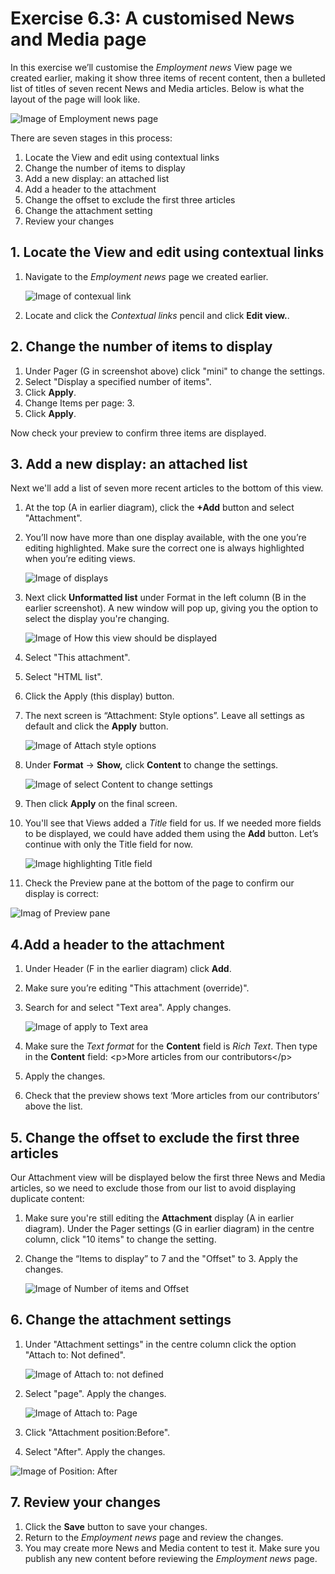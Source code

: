 # Exercise 6.3: A customised News and Media page

In this exercise we’ll customise the _Employment news_ View page we created earlier, making it show three items of recent content, then a bulleted list of titles of seven recent News and Media articles. Below is what the layout of the page will look like.

![Image of Employment news page](../.gitbook/assets/18%20%281%29.png)

There are seven stages in this process:

1. Locate the View and edit using contextual links
2. Change the number of items to display
3. Add a new display: an attached list
4. Add a header to the attachment
5. Change the offset to exclude the first three articles
6. Change the attachment setting
7. Review your changes


## 1. Locate the View and edit using contextual links

1. Navigate to the _Employment news_ page we created earlier.

    ![Image of contexual link](../.gitbook/assets/19%20%282%29.png)
    
2. Locate and click the _Contextual links_ pencil and click **Edit view.**.


## 2. Change the number of items to display

1. Under Pager \(G in screenshot above\) click "mini" to change the settings.
2. Select "Display a specified number of items".
3. Click **Apply**.
4. Change Items per page: 3.
5. Click **Apply**.

Now check your preview to confirm three items are displayed.

## 3. Add a new display: an attached list

Next we'll add a list of seven more recent articles to the bottom of this view. 

1. At the top \(A in earlier diagram\), click the **+Add** button and select "Attachment".
2. You’ll now have more than one display available, with the one you’re editing highlighted. Make sure the correct one is always highlighted when you’re editing views. 

    ![Image of displays](../.gitbook/assets/20%20%282%29.png)
    
3. Next click **Unformatted list** under Format in the left column \(B in the earlier screenshot\). A new window will pop up, giving you the option to select the display you're changing. 

    ![Image of How this view should be displayed](../.gitbook/assets/21%20%281%29.png)
    
4. Select "This attachment".
5. Select "HTML list".
6. Click the Apply \(this display\) button.
7. The next screen is “Attachment: Style options”. Leave all settings as default and click the **Apply** button.

    ![Image of Attach style options](../.gitbook/assets/22.png)

8. Under **Format** → **Show,** click **Content** to change the settings. 

    ![Image of select Content to change settings](../.gitbook/assets/23%20%281%29.png)
    
9. Then click **Apply** on the final screen.
10. You'll see that Views added a _Title_ field for us. If we needed more fields to be displayed, we could have added them using the **Add** button. Let’s continue with only the Title field for now. 

    ![Image highlighting Title field](../.gitbook/assets/24%20%282%29.png)
    
11. Check the Preview pane at the bottom of the page to confirm our display is correct:

![Imag of Preview pane](../.gitbook/assets/25%20%281%29.png)

## 4.Add a header to the attachment

1. Under Header \(F in the earlier diagram\) click **Add**.
2. Make sure you’re editing "This attachment \(override\)".
3. Search for and select "Text area". Apply changes. 

    ![Image of apply to Text area](../.gitbook/assets/26%20%281%29.png)
    
4. Make sure the _Text format_ for the **Content** field is _Rich Text_. Then type in the **Content** field: &lt;p&gt;More articles from our contributors&lt;/p&gt;
5. Apply the changes.
6. Check that the preview shows text ‘More articles from our contributors’ above the list.

## 5. Change the offset to exclude the first three articles

Our Attachment view will be displayed below the first three News and Media articles, so we need to exclude those from our list to avoid displaying duplicate content:

1. Make sure you're still editing the **Attachment** display \(A in earlier diagram\). Under the Pager settings \(G in earlier diagram\) in the centre column, click "10 items" to change the setting.
2. Change the “Items to display” to 7 and the "Offset" to 3. Apply the changes.

    ![Image of Number of items and Offset](../.gitbook/assets/27.png)

## 6. Change the attachment settings

1. Under "Attachment settings" in the centre column click the option "Attach to: Not defined". 

    ![Image of Attach to: not defined](../.gitbook/assets/28%20%281%29.png)
    
2. Select "page". Apply the changes. 

    ![Image of Attach to: Page](../.gitbook/assets/29.png)
    
3. Click "Attachment position:Before".
4. Select "After". Apply the changes. 

![Image of Position: After](../.gitbook/assets/30%20%282%29.png)

## 7. Review your changes

1. Click the **Save** button to save your changes.
2. Return to the _Employment news_ page and review the changes.
3. You may create more News and Media content to test it. Make sure you publish any new content before reviewing the _Employment news_ page.

